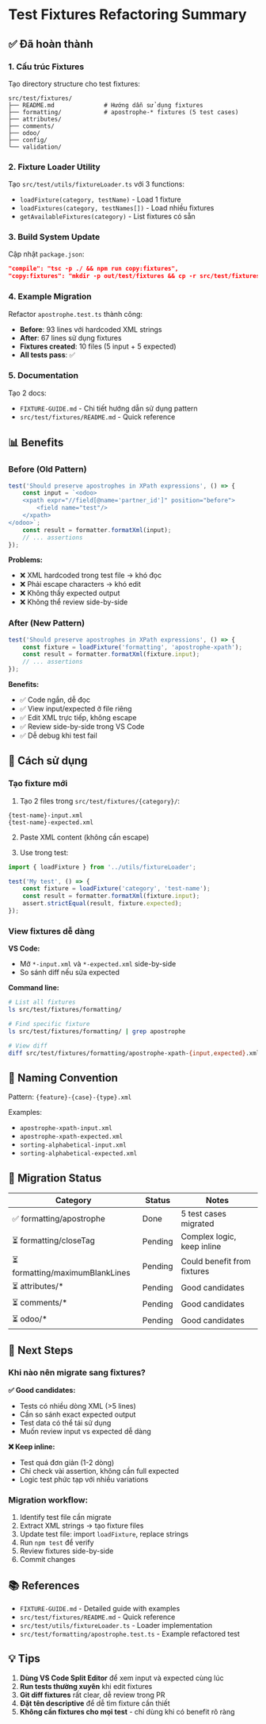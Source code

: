 # Test Fixtures Refactoring Summary

## ✅ Đã hoàn thành

### 1. Cấu trúc Fixtures
Tạo directory structure cho test fixtures:
```
src/test/fixtures/
├── README.md              # Hướng dẫn sử dụng fixtures
├── formatting/            # apostrophe-* fixtures (5 test cases)
├── attributes/
├── comments/
├── odoo/
├── config/
└── validation/
```

### 2. Fixture Loader Utility
Tạo `src/test/utils/fixtureLoader.ts` với 3 functions:
- `loadFixture(category, testName)` - Load 1 fixture
- `loadFixtures(category, testNames[])` - Load nhiều fixtures
- `getAvailableFixtures(category)` - List fixtures có sẵn

### 3. Build System Update
Cập nhật `package.json`:
```json
"compile": "tsc -p ./ && npm run copy:fixtures",
"copy:fixtures": "mkdir -p out/test/fixtures && cp -r src/test/fixtures/* out/test/fixtures/"
```

### 4. Example Migration
Refactor `apostrophe.test.ts` thành công:
- **Before**: 93 lines với hardcoded XML strings
- **After**: 67 lines sử dụng fixtures
- **Fixtures created**: 10 files (5 input + 5 expected)
- **All tests pass**: ✅

### 5. Documentation
Tạo 2 docs:
- `FIXTURE-GUIDE.md` - Chi tiết hướng dẫn sử dụng pattern
- `src/test/fixtures/README.md` - Quick reference

## 📊 Benefits

### Before (Old Pattern)
```typescript
test('Should preserve apostrophes in XPath expressions', () => {
    const input = `<odoo>
    <xpath expr="//field[@name='partner_id']" position="before">
        <field name="test"/>
    </xpath>
</odoo>`;
    const result = formatter.formatXml(input);
    // ... assertions
});
```

**Problems:**
- ❌ XML hardcoded trong test file → khó đọc
- ❌ Phải escape characters → khó edit
- ❌ Không thấy expected output
- ❌ Không thể review side-by-side

### After (New Pattern)
```typescript
test('Should preserve apostrophes in XPath expressions', () => {
    const fixture = loadFixture('formatting', 'apostrophe-xpath');
    const result = formatter.formatXml(fixture.input);
    // ... assertions
});
```

**Benefits:**
- ✅ Code ngắn, dễ đọc
- ✅ View input/expected ở file riêng
- ✅ Edit XML trực tiếp, không escape
- ✅ Review side-by-side trong VS Code
- ✅ Dễ debug khi test fail

## 🎯 Cách sử dụng

### Tạo fixture mới

1. Tạo 2 files trong `src/test/fixtures/{category}/`:
```
{test-name}-input.xml
{test-name}-expected.xml
```

2. Paste XML content (không cần escape)

3. Use trong test:
```typescript
import { loadFixture } from '../utils/fixtureLoader';

test('My test', () => {
    const fixture = loadFixture('category', 'test-name');
    const result = formatter.formatXml(fixture.input);
    assert.strictEqual(result, fixture.expected);
});
```

### View fixtures dễ dàng

**VS Code:**
- Mở `*-input.xml` và `*-expected.xml` side-by-side
- So sánh diff nếu sửa expected

**Command line:**
```bash
# List all fixtures
ls src/test/fixtures/formatting/

# Find specific fixture
ls src/test/fixtures/formatting/ | grep apostrophe

# View diff
diff src/test/fixtures/formatting/apostrophe-xpath-{input,expected}.xml
```

## 📝 Naming Convention

Pattern: `{feature}-{case}-{type}.xml`

Examples:
- `apostrophe-xpath-input.xml`
- `apostrophe-xpath-expected.xml`
- `sorting-alphabetical-input.xml`
- `sorting-alphabetical-expected.xml`

## 🔄 Migration Status

| Category | Status | Notes |
|----------|--------|-------|
| ✅ formatting/apostrophe | Done | 5 test cases migrated |
| ⏳ formatting/closeTag | Pending | Complex logic, keep inline |
| ⏳ formatting/maximumBlankLines | Pending | Could benefit from fixtures |
| ⏳ attributes/* | Pending | Good candidates |
| ⏳ comments/* | Pending | Good candidates |
| ⏳ odoo/* | Pending | Good candidates |

## 🚀 Next Steps

### Khi nào nên migrate sang fixtures?

**✅ Good candidates:**
- Tests có nhiều dòng XML (>5 lines)
- Cần so sánh exact expected output
- Test data có thể tái sử dụng
- Muốn review input vs expected dễ dàng

**❌ Keep inline:**
- Test quá đơn giản (1-2 dòng)
- Chỉ check vài assertion, không cần full expected
- Logic test phức tạp với nhiều variations

### Migration workflow:

1. Identify test file cần migrate
2. Extract XML strings → tạo fixture files
3. Update test file: import `loadFixture`, replace strings
4. Run `npm test` để verify
5. Review fixtures side-by-side
6. Commit changes

## 📚 References

- `FIXTURE-GUIDE.md` - Detailed guide with examples
- `src/test/fixtures/README.md` - Quick reference
- `src/test/utils/fixtureLoader.ts` - Loader implementation
- `src/test/formatting/apostrophe.test.ts` - Example refactored test

## 💡 Tips

1. **Dùng VS Code Split Editor** để xem input và expected cùng lúc
2. **Run tests thường xuyên** khi edit fixtures
3. **Git diff fixtures** rất clear, dễ review trong PR
4. **Đặt tên descriptive** để dễ tìm fixture cần thiết
5. **Không cần fixtures cho mọi test** - chỉ dùng khi có benefit rõ ràng
